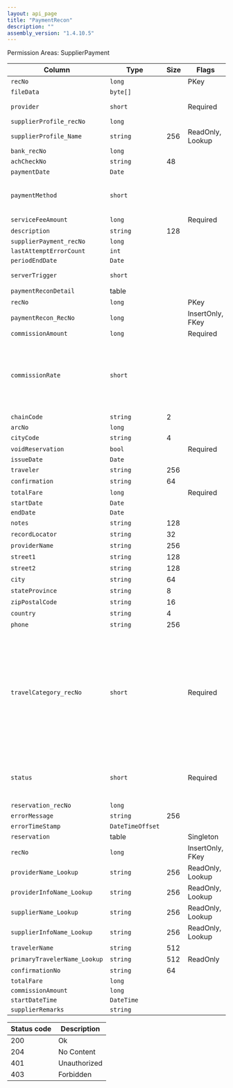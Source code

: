 ```yaml
---
layout: api_page
title: "PaymentRecon"
description: ""
assembly_version: "1.4.10.5"
---
```




Permission Areas: SupplierPayment

| Column | Type | Size | Flags | Table | Description |
| ------ | ---- | ---- | ----- | ----- | ----------- |
| `recNo` | `long` |  | PKey | `paymentRecon` | 
| `fileData` | `byte[]` |  |  | `paymentRecon` | 
| `provider` | `short` |  | Required | `paymentRecon` | Onyx = 1, Paymode = 2
| `supplierProfile_recNo` | `long` |  |  | `paymentRecon` | 
| `supplierProfile_Name` | `string` | 256 | ReadOnly, Lookup | `paymentRecon` | 
| `bank_recNo` | `long` |  |  | `paymentRecon` | 
| `achCheckNo` | `string` | 48 |  | `paymentRecon` | 
| `paymentDate` | `Date` |  |  | `paymentRecon` | 
| `paymentMethod` | `short` |  |  | `paymentRecon` | Cash = 1, Check = 2, EFT = 3, CreditCard = 4, Other = 99
| `serviceFeeAmount` | `long` |  | Required | `paymentRecon` | 
| `description` | `string` | 128 |  | `paymentRecon` | 
| `supplierPayment_recNo` | `long` |  |  | `paymentRecon` | 
| `lastAttemptErrorCount` | `int` |  |  | `paymentRecon` | 
| `periodEndDate` | `Date` |  |  | `paymentRecon` | 
| `serverTrigger` | `short` |  |  | `paymentRecon` | AutoRecon = 1, Finalize = 2
| `paymentReconDetail ` | table |  |  | `paymentRecon` | 
| `recNo` | `long` |  | PKey | `paymentReconDetail` | 
| `paymentRecon_RecNo` | `long` |  | InsertOnly, FKey | `paymentReconDetail` | 
| `commissionAmount` | `long` |  | Required | `paymentReconDetail` | 
| `commissionRate` | `short` |  |  | `paymentReconDetail` | Percentage values have an implied 2 digits after the decimal point. A value of 25% is represented as 2500
| `chainCode` | `string` | 2 |  | `paymentReconDetail` | 
| `arcNo` | `long` |  |  | `paymentReconDetail` | 
| `cityCode` | `string` | 4 |  | `paymentReconDetail` | 
| `voidReservation` | `bool` |  | Required | `paymentReconDetail` | 
| `issueDate` | `Date` |  |  | `paymentReconDetail` | 
| `traveler` | `string` | 256 |  | `paymentReconDetail` | 
| `confirmation` | `string` | 64 |  | `paymentReconDetail` | 
| `totalFare` | `long` |  | Required | `paymentReconDetail` | 
| `startDate` | `Date` |  |  | `paymentReconDetail` | 
| `endDate` | `Date` |  |  | `paymentReconDetail` | 
| `notes` | `string` | 128 |  | `paymentReconDetail` | 
| `recordLocator` | `string` | 32 |  | `paymentReconDetail` | 
| `providerName` | `string` | 256 |  | `paymentReconDetail` | 
| `street1` | `string` | 128 |  | `paymentReconDetail` | 
| `street2` | `string` | 128 |  | `paymentReconDetail` | 
| `city` | `string` | 64 |  | `paymentReconDetail` | 
| `stateProvince` | `string` | 8 |  | `paymentReconDetail` | 
| `zipPostalCode` | `string` | 16 |  | `paymentReconDetail` | 
| `country` | `string` | 4 |  | `paymentReconDetail` | 
| `phone` | `string` | 256 |  | `paymentReconDetail` | 
| `travelCategory_recNo` | `short` |  | Required | `paymentReconDetail` | Air = 1, Hotel = 2, Car = 3, Cruise = 4, Tour = 5, Rail = 6, Transfer = 7, Insurance = 8, ServiceFee = 9, Excursion = 10, ClientVoucher = 11, GiftCertificate = 12, SupplierVoucher = 13, Misc = 99
| `status` | `short` |  | Required | `paymentReconDetail` | Unreconciled = 0, Reconciled = 1, MultiMatches = 2, Duplicate = 3
| `reservation_recNo` | `long` |  |  | `paymentReconDetail` | 
| `errorMessage` | `string` | 256 |  | `paymentReconDetail` | 
| `errorTimeStamp` | `DateTimeOffset` |  |  | `paymentReconDetail` | 
| `reservation ` | table |  | Singleton | `paymentReconDetail` | 
| `recNo` | `long` |  | InsertOnly, FKey | `reservation` | 
| `providerName_Lookup` | `string` | 256 | ReadOnly, Lookup | `reservation` | 
| `providerInfoName_Lookup` | `string` | 256 | ReadOnly, Lookup | `reservation` | 
| `supplierName_Lookup` | `string` | 256 | ReadOnly, Lookup | `reservation` | 
| `supplierInfoName_Lookup` | `string` | 256 | ReadOnly, Lookup | `reservation` | 
| `travelerName` | `string` | 512 |  | `reservation` | 
| `primaryTravelerName_Lookup` | `string` | 512 | ReadOnly | `reservation` | 
| `confirmationNo` | `string` | 64 |  | `reservation` | 
| `totalFare` | `long` |  |  | `reservation` | 
| `commissionAmount` | `long` |  |  | `reservation` | 
| `startDateTime` | `DateTime` |  |  | `reservation` | 
| `supplierRemarks` | `string` |  |  | `reservation` | 

| Status code | Description |
| ----------- | ----------- |
| 200 | Ok |
| 204 | No Content |
| 401 | Unauthorized |
| 403 | Forbidden |


